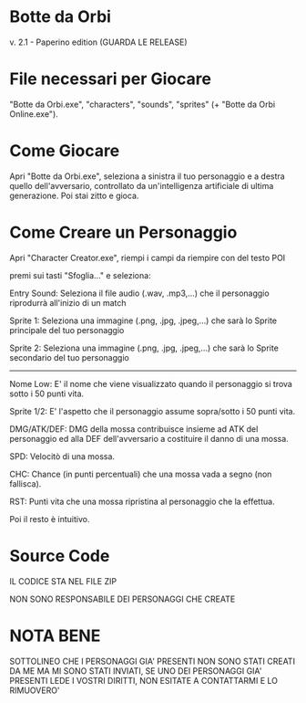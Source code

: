 # Botte da Orbi
v. 2.1 - Paperino edition (GUARDA LE RELEASE)


# File necessari per Giocare
"Botte da Orbi.exe", "characters", "sounds", "sprites" (+ "Botte da Orbi Online.exe").

# Come Giocare
Apri "Botte da Orbi.exe", seleziona a sinistra il tuo personaggio e a destra quello dell'avversario, controllato da un'intelligenza artificiale di ultima generazione. Poi stai zitto e gioca.

# Come Creare un Personaggio
Apri "Character Creator.exe", riempi i campi da riempire con del testo POI

premi sui tasti "Sfoglia..." e seleziona:

Entry Sound: Seleziona il file audio (.wav, .mp3,...) che il personaggio riprodurrà all'inizio di un match

Sprite 1: Seleziona una immagine (.png, .jpg, .jpeg,...) che sarà lo Sprite principale del tuo personaggio

Sprite 2: Seleziona una immagine (.png, .jpg, .jpeg,...) che sarà lo Sprite secondario del tuo personaggio

-------------------------------------------------------------

 Nome Low: E' il nome che viene visualizzato quando il personaggio si trova sotto i 50 punti vita.
 
 Sprite 1/2: E' l'aspetto che il personaggio assume sopra/sotto i 50 punti vita.
 
 DMG/ATK/DEF: DMG della mossa contribuisce insieme ad ATK del personaggio ed alla DEF dell'avversario a costituire il danno di una mossa.
 
 SPD: Velocitò di una mossa.
 
 CHC: Chance (in punti percentuali) che una mossa vada a segno (non fallisca).
 
 RST: Punti vita che una mossa ripristina al personaggio che la effettua.
 
 
Poi il resto è intuitivo.

# Source Code
IL CODICE STA NEL FILE ZIP

NON SONO RESPONSABILE DEI PERSONAGGI CHE CREATE

# NOTA BENE
SOTTOLINEO CHE I PERSONAGGI GIA' PRESENTI NON SONO STATI CREATI DA ME MA MI SONO STATI INVIATI, SE UNO DEI PERSONAGGI GIA' PRESENTI LEDE I VOSTRI DIRITTI, NON ESITATE A CONTATTARMI E LO RIMUOVERO'
